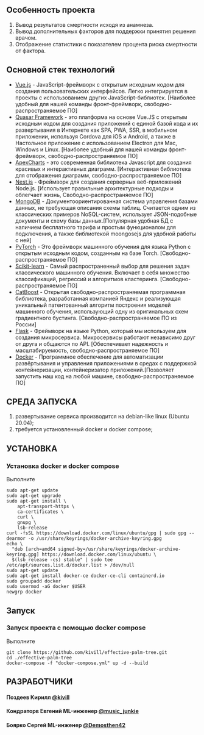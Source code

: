 ## Особенность проекта

<ol>
    <li>Вывод результатов смертности исходя из анамнеза.</li>
    <li>Вывод дополнительных факторов для поддержки принятия решения врачом.</li>
    <li>Отображение статистики с показателем процента риска смертности от фактора.</li>
 </ol>

## Основной стек технологий

<ul>
	<li><a href="https://v3.vuejs.org/">Vue.js</a> - JavaScript-фреймворк с открытым исходным кодом для создания пользовательских интерфейсов. Легко интегрируется в проекты с использованием других JavaScript-библиотек. [Наиболее удобный для нашей команды фронт-фреймворк, свободно-распространяемое ПО]</li>
	<li><a href="https://quasar.dev/">Quasar Framework</a> - это платформа на основе Vue.JS с открытым исходным кодом для создания приложений с единой базой кода и их развертывания в Интернете как SPA, PWA, SSR, в мобильном приложении, используя Cordova для iOS и Android, а также в Настольное приложение с использованием Electron для Mac, Windows и Linux. [Наиболее удобный для нашей команды фронт-фреймворк, свободно-распространяемое ПО]</li>
	<li><a href="https://apexcharts.com/">ApexCharts</a> - это современная библиотека Javascript для создания красивых и интерактивных диаграмм. [Интерактивная библиотека для отображения диаграмм, свободно-распространяемое ПО] </li>
	<li><a href="https://nestjs.com/">Nest.js</a> - Фреймворк для создания серверных веб-приложений Node.js. [Использует правильные архитектурные подходы и облегчает жизнь, Свободно-распространяемое ПО]</li>
    <li><a href="https://www.mongodb.com/">MongoDB</a> - Документоориентированная система управления базами данных, не требующая описания схемы таблиц. Считается одним из классических примеров NoSQL-систем, использует JSON-подобные документы и схему базы данных.[Популярная удобная БД с наличием бесплатного тарифа и простым функционалом для подключения, а также библиотекой moongosejs для удобной работы с ней]</li>
	<li><a href="https://pytorch.org/">PyTorch</a> - Это фреймворк машинного обучения для языка Python с открытым исходным кодом, созданным на базе Torch. [Свободно-распространяемое ПО]</li>
	<li><a href="https://scikit-learn.org/stable/">Scikit-learn</a> - Самый распространенный выбор для решения задач классического машинного обучения. Включает в себя множество классификаций, регрессий и алгоритмов кластеринга. [Свободно-распространяемое ПО]</li>
    <li><a href="https://catboost.ai/">CatBoost</a> - Открытая свободно-распространяемая программная библиотека, разработанная компанией Яндекс и реализующая уникальный патентованный алгоритм построения моделей машинного обучения, использующий одну из оригинальных схем градиентного бустинга. [Свободно-распространяемое ПО из России]</li>
	<li><a href="https://flask.palletsprojects.com/en/2.0.x/">Flask</a> - Фреймворк на языке Python, который мы используем для создания микросервиса. Микросервисы работают независимо друг от друга и общаются по API. [Обеспечивает надежность и масштабируемость, свободно-распространяемое ПО]</li>
	<li><a href="https://www.docker.com/">Docker</a> - Программное обеспечение для автоматизации развёртывания и управления приложениями в средах с поддержкой контейнеризации, контейнеризатор приложений.[Позволяет запустить наш код на любой машине, свободно-распространяемое ПО]</li>
 </ul>

## СРЕДА ЗАПУСКА

1. развертывание сервиса производится на debian-like linux (Ubuntu 20.04);
2. требуется установленный docker и docker compose;

## УСТАНОВКА

### Установка docker и docker compose

Выполните

```
sudo apt-get update
sudo apt-get upgrade
sudo apt-get install \
    apt-transport-https \
    ca-certificates \
    curl \
    gnupg \
    lsb-release
curl -fsSL https://download.docker.com/linux/ubuntu/gpg | sudo gpg --dearmor -o /usr/share/keyrings/docker-archive-keyring.gpg
echo \
  "deb [arch=amd64 signed-by=/usr/share/keyrings/docker-archive-keyring.gpg] https://download.docker.com/linux/ubuntu \
  $(lsb_release -cs) stable" | sudo tee /etc/apt/sources.list.d/docker.list > /dev/null
sudo apt-get update
sudo apt-get install docker-ce docker-ce-cli containerd.io
sudo groupadd docker
sudo usermod -aG docker $USER
newgrp docker
```

## Запуск

### Запуск проекта с помощью docker compose

Выполните

```
git clone https://github.com/kivill/effective-palm-tree.git
cd ./effective-palm-tree
docker-compose -f "docker-compose.yml" up -d --build
```

## РАЗРАБОТЧИКИ

<h4>Поздеев Кирилл <a href="https://t.me/kivill">@kivill</a> </h4>
<h4>Кондраторв Евгений ML-инженер <a href="https://t.me/music_junkie">@music_junkie</a>  </h4>
<h4>Боярко Сергей ML-инженер <a href="https://t.me/Demosthen42">@Demosthen42</a> </h4>

